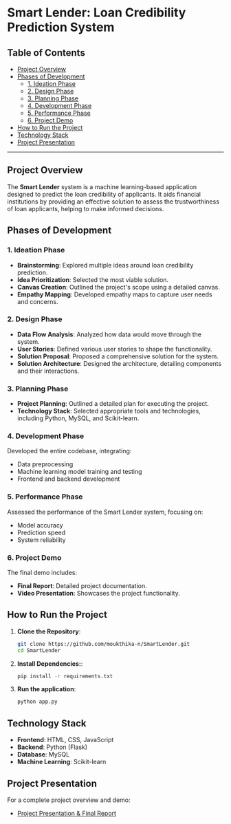 # Smart Lender: Loan Credibility Prediction System

## Table of Contents

- [Project Overview](#project-overview)
- [Phases of Development](#phases-of-development)
  - [1. Ideation Phase](#1-ideation-phase)
  - [2. Design Phase](#2-design-phase)
  - [3. Planning Phase](#3-planning-phase)
  - [4. Development Phase](#4-development-phase)
  - [5. Performance Phase](#5-performance-phase)
  - [6. Project Demo](#6-project-demo)
- [How to Run the Project](#how-to-run-the-project)
- [Technology Stack](#technology-stack)
- [Project Presentation](#project-presentation)
---

## Project Overview

The **Smart Lender** system is a machine learning-based application designed to predict the loan credibility of applicants. It aids financial institutions by providing an effective solution to assess the trustworthiness of loan applicants, helping to make informed decisions.

## Phases of Development

### 1. Ideation Phase
- **Brainstorming**: Explored multiple ideas around loan credibility prediction.
- **Idea Prioritization**: Selected the most viable solution.
- **Canvas Creation**: Outlined the project's scope using a detailed canvas.
- **Empathy Mapping**: Developed empathy maps to capture user needs and concerns.

### 2. Design Phase
- **Data Flow Analysis**: Analyzed how data would move through the system.
- **User Stories**: Defined various user stories to shape the functionality.
- **Solution Proposal**: Proposed a comprehensive solution for the system.
- **Solution Architecture**: Designed the architecture, detailing components and their interactions.

### 3. Planning Phase
- **Project Planning**: Outlined a detailed plan for executing the project.
- **Technology Stack**: Selected appropriate tools and technologies, including Python, MySQL, and Scikit-learn.

### 4. Development Phase
Developed the entire codebase, integrating:
- Data preprocessing
- Machine learning model training and testing
- Frontend and backend development

### 5. Performance Phase
Assessed the performance of the Smart Lender system, focusing on:
- Model accuracy
- Prediction speed
- System reliability

### 6. Project Demo
The final demo includes:
- **Final Report**: Detailed project documentation.
- **Video Presentation**: Showcases the project functionality.

## How to Run the Project

1. **Clone the Repository**:
   ```bash
   git clone https://github.com/moukthika-n/SmartLender.git
   cd SmartLender
   ```
2. **Install Dependencies:**:
   ```bash
   pip install -r requirements.txt
   ```
3. **Run the application**:
   ```bash
   python app.py
   ```
## Technology Stack

- **Frontend**: HTML, CSS, JavaScript
- **Backend**: Python (Flask)
- **Database**: MySQL
- **Machine Learning**: Scikit-learn

## Project Presentation

For a complete project overview and demo:
- [Project Presentation & Final Report](https://github.com/moukthika-n/SmartLender/tree/main/ProjectDemo)





